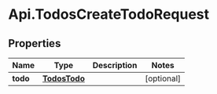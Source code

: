 # Api.TodosCreateTodoRequest

## Properties
Name | Type | Description | Notes
------------ | ------------- | ------------- | -------------
**todo** | [**TodosTodo**](TodosTodo.md) |  | [optional] 


